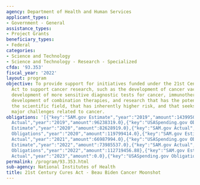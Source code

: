 ```yaml
---
agency: Department of Health and Human Services
applicant_types:
- Government - General
assistance_types:
- Project Grants
beneficiary_types:
- Federal
categories:
- Science and Technology
- Science and Technology - Research - Specialized
cfda: '93.353'
fiscal_year: '2022'
layout: program
objective: To provide support for initiatives funded under the 21st Century Cures
  Act to support cancer research, such as the development of cancer vaccines, the
  development of more sensitive diagnostic tests for cancer, immunotherapy and the
  development of combination therapies, and research that has the potential to transform
  the scientific field, that has inherently higher risk, and that seeks to address
  major challenges related to cancer.
obligations: '[{"key":"SAM.gov Estimate","year":"2019","amount":143995000.0},{"key":"SAM.gov
  Actual","year":"2019","amount":96238319.0},{"key":"USASpending.gov Obligations","year":"2019","amount":197298930.0},{"key":"SAM.gov
  Estimate","year":"2020","amount":82628919.0},{"key":"SAM.gov Actual","year":"2020","amount":59946333.0},{"key":"USASpending.gov
  Obligations","year":"2020","amount":119799414.0},{"key":"SAM.gov Estimate","year":"2021","amount":84514444.0},{"key":"SAM.gov
  Actual","year":"2021","amount":66987994.0},{"key":"USASpending.gov Obligations","year":"2021","amount":113739025.82},{"key":"SAM.gov
  Estimate","year":"2022","amount":73985537.0},{"key":"SAM.gov Actual","year":"2022","amount":49889327.0},{"key":"USASpending.gov
  Obligations","year":"2022","amount":112719456.88},{"key":"SAM.gov Estimate","year":"2023","amount":78925810.0},{"key":"SAM.gov
  Actual","year":"2023","amount":0.0},{"key":"USASpending.gov Obligations","year":"2023","amount":28208393.27}]'
permalink: /program/93.353.html
sub-agency: National Institutes of Health
title: 21st Century Cures Act - Beau Biden Cancer Moonshot
---
```

